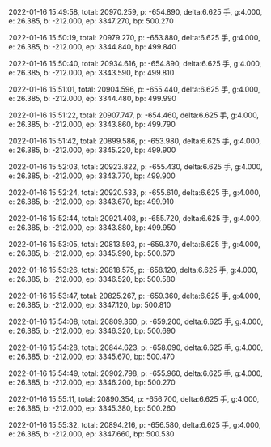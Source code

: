 2022-01-16 15:49:58, total: 20970.259, p: -654.890, delta:6.625 手, g:4.000, e: 26.385, b: -212.000, ep: 3347.270, bp: 500.270

2022-01-16 15:50:19, total: 20979.270, p: -653.880, delta:6.625 手, g:4.000, e: 26.385, b: -212.000, ep: 3344.840, bp: 499.840

2022-01-16 15:50:40, total: 20934.616, p: -654.890, delta:6.625 手, g:4.000, e: 26.385, b: -212.000, ep: 3343.590, bp: 499.810

2022-01-16 15:51:01, total: 20904.596, p: -655.440, delta:6.625 手, g:4.000, e: 26.385, b: -212.000, ep: 3344.480, bp: 499.990

2022-01-16 15:51:22, total: 20907.747, p: -654.460, delta:6.625 手, g:4.000, e: 26.385, b: -212.000, ep: 3343.860, bp: 499.790

2022-01-16 15:51:42, total: 20899.586, p: -653.980, delta:6.625 手, g:4.000, e: 26.385, b: -212.000, ep: 3345.220, bp: 499.900

2022-01-16 15:52:03, total: 20923.822, p: -655.430, delta:6.625 手, g:4.000, e: 26.385, b: -212.000, ep: 3343.770, bp: 499.900

2022-01-16 15:52:24, total: 20920.533, p: -655.610, delta:6.625 手, g:4.000, e: 26.385, b: -212.000, ep: 3343.670, bp: 499.910

2022-01-16 15:52:44, total: 20921.408, p: -655.720, delta:6.625 手, g:4.000, e: 26.385, b: -212.000, ep: 3343.880, bp: 499.950

2022-01-16 15:53:05, total: 20813.593, p: -659.370, delta:6.625 手, g:4.000, e: 26.385, b: -212.000, ep: 3345.990, bp: 500.670

2022-01-16 15:53:26, total: 20818.575, p: -658.120, delta:6.625 手, g:4.000, e: 26.385, b: -212.000, ep: 3346.520, bp: 500.580

2022-01-16 15:53:47, total: 20825.267, p: -659.360, delta:6.625 手, g:4.000, e: 26.385, b: -212.000, ep: 3347.120, bp: 500.810

2022-01-16 15:54:08, total: 20809.360, p: -659.200, delta:6.625 手, g:4.000, e: 26.385, b: -212.000, ep: 3346.320, bp: 500.690

2022-01-16 15:54:28, total: 20844.623, p: -658.090, delta:6.625 手, g:4.000, e: 26.385, b: -212.000, ep: 3345.670, bp: 500.470

2022-01-16 15:54:49, total: 20902.798, p: -655.960, delta:6.625 手, g:4.000, e: 26.385, b: -212.000, ep: 3346.200, bp: 500.270

2022-01-16 15:55:11, total: 20890.354, p: -656.700, delta:6.625 手, g:4.000, e: 26.385, b: -212.000, ep: 3345.380, bp: 500.260

2022-01-16 15:55:32, total: 20894.216, p: -656.580, delta:6.625 手, g:4.000, e: 26.385, b: -212.000, ep: 3347.660, bp: 500.530